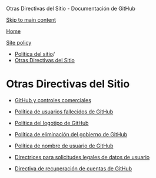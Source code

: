 Otras Directivas del Sitio - Documentación de GitHub

[Skip to main content](#main-content)

[Home](/es)

[Site policy](/es/site-policy)

* [Política del sitio](/es/site-policy)/
* [Otras Directivas del Sitio](/es/site-policy/other-site-policies)

Otras Directivas del Sitio
==========

* [GitHub y controles comerciales](/es/site-policy/other-site-policies/github-and-trade-controls)

* [Política de usuarios fallecidos de GitHub](/es/site-policy/other-site-policies/github-deceased-user-policy)

* [Política del logotipo de GitHub](/es/site-policy/other-site-policies/github-logo-policy)

* [Política de eliminación del gobierno de GitHub](/es/site-policy/other-site-policies/github-government-takedown-policy)

* [Política de nombre de usuario de GitHub](/es/site-policy/other-site-policies/github-username-policy)

* [Directrices para solicitudes legales de datos de usuario](/es/site-policy/other-site-policies/guidelines-for-legal-requests-of-user-data)

* [Directiva de recuperación de cuentas de GitHub](/es/site-policy/other-site-policies/github-account-recovery-policy)

